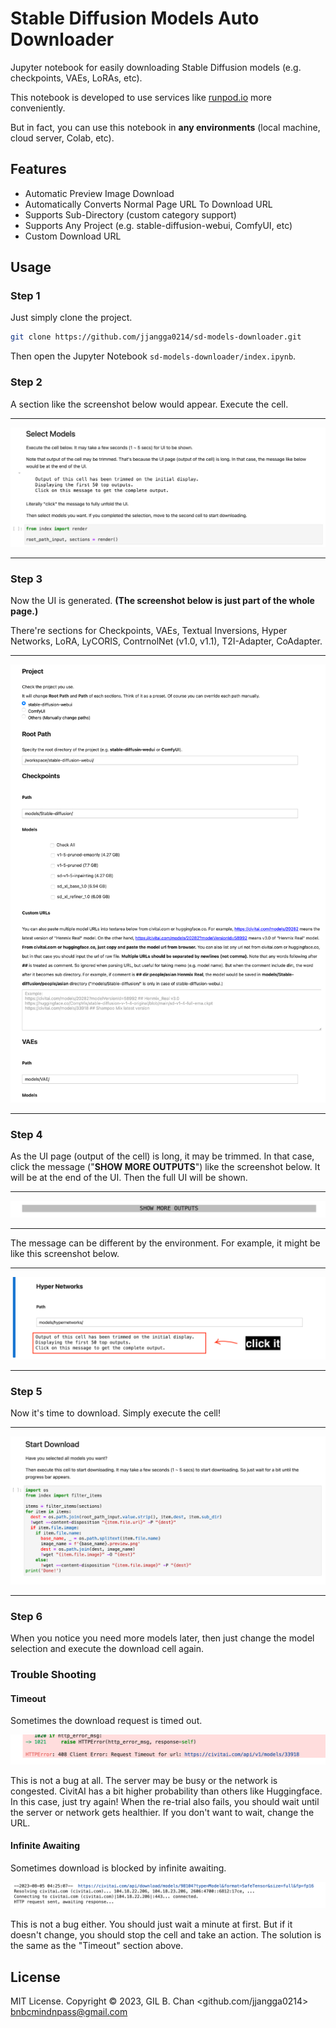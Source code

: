 # Stable Diffusion Models Auto Downloader

Jupyter notebook for easily downloading Stable Diffusion models (e.g. checkpoints, VAEs, LoRAs, etc).

This notebook is developed to use services like [runpod.io](https://runpod.io) more conveniently.

But in fact, you can use this notebook in **any environments** (local machine, cloud server, Colab, etc).

## Features

- Automatic Preview Image Download
- Automatically Converts Normal Page URL To Download URL
- Supports Sub-Directory (custom category support)
- Supports Any Project (e.g. stable-diffusion-webui, ComfyUI, etc)
- Custom Download URL

## Usage

### Step 1

Just simply clone the project.

```bash
git clone https://github.com/jjangga0214/sd-models-downloader.git
```

Then open the Jupyter Notebook `sd-models-downloader/index.ipynb`.

### Step 2

A section like the screenshot below would appear.
Execute the cell.

___
![./images/step-2.png](./images/step-2.png)
___

### Step 3

Now the UI is generated. **(The screenshot below is just part of the whole page.)**

There're sections for Checkpoints, VAEs, Textual Inversions, Hyper Networks, LoRA, LyCORIS, ContrnolNet (v1.0, v1.1), T2I-Adapter, CoAdapter.

___
![./images/step-3.png](./images/step-3.png)
___

### Step 4

As the UI page (output of the cell) is long, it may be trimmed.
In that case, click the message ("__SHOW MORE OUTPUTS__") like the screenshot below.
It will be at the end of the UI.
Then the full UI will be shown.

___
![./images/step-4-1.png](./images/step-4-1.png)
___

The message can be different by the environment.
For example, it might be like this screenshot below.
___
![./images/step-4-2.png](./images/step-4-2.png)
___

### Step 5

Now it's time to download. Simply execute the cell!

___
![./images/step-5.png](./images/step-5.png)
___

### Step 6

When you notice you need more models later, then just change the model selection and execute the download cell again.

### Trouble Shooting

#### Timeout

Sometimes the download request is timed out.

![./images/trouble-shooting-timeout.png](./images/trouble-shooting-timeout.png)

This is not a bug at all.
The server may be busy or the network is congested.
CivitAI has a bit higher probability than others like Huggingface.
In this case, just try again!
When the re-trial also fails, you should wait until the server or network gets healthier.
If you don't want to wait, change the URL.

#### Infinite Awaiting

Sometimes download is blocked by infinite awaiting.

![./images/trouble-shooting-awaiting.png](./images/trouble-shooting-awaiting.png)

This is not a bug either.
You should just wait a minute at first.
But if it doesn't change, you should stop the cell and take an action.
The solution is the same as the "Timeout" section above.

## License

MIT License. Copyright © 2023, GIL B. Chan <github.com/jjangga0214> <bnbcmindnpass@gmail.com>

